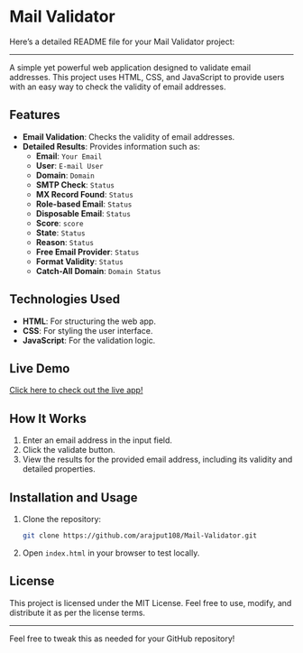 # Mail Validator
Here’s a detailed README file for your Mail Validator project:

---

A simple yet powerful web application designed to validate email addresses. This project uses HTML, CSS, and JavaScript to provide users with an easy way to check the validity of email addresses.

## Features
- **Email Validation**: Checks the validity of email addresses.
- **Detailed Results**: Provides information such as:
  - **Email**: `Your Email`
  - **User**: `E-mail User`
  - **Domain**: `Domain`
  - **SMTP Check**: `Status`
  - **MX Record Found**: `Status`
  - **Role-based Email**: `Status`
  - **Disposable Email**: `Status`
  - **Score**: `score`
  - **State**: `Status`
  - **Reason**: `Status`
  - **Free Email Provider**: `Status`
  - **Format Validity**: `Status`
  - **Catch-All Domain**: `Domain Status`

## Technologies Used
- **HTML**: For structuring the web app.
- **CSS**: For styling the user interface.
- **JavaScript**: For the validation logic.

## Live Demo
[Click here to check out the live app!](https://arajput108.github.io/Mail-Validator/)

## How It Works
1. Enter an email address in the input field.
2. Click the validate button.
3. View the results for the provided email address, including its validity and detailed properties.

## Installation and Usage
1. Clone the repository:
   ```bash
   git clone https://github.com/arajput108/Mail-Validator.git
   ```
2. Open `index.html` in your browser to test locally.

## License
This project is licensed under the MIT License. Feel free to use, modify, and distribute it as per the license terms.

---

Feel free to tweak this as needed for your GitHub repository!
